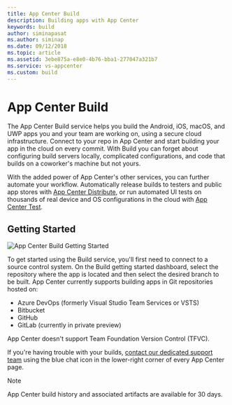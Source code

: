 ```yaml
---
title: App Center Build
description: Building apps with App Center
keywords: build
author: siminapasat
ms.author: siminap
ms.date: 09/12/2018
ms.topic: article
ms.assetid: 3ebe875a-e8e0-4b76-bba1-277047a321b7
ms.service: vs-appcenter
ms.custom: build
---
```


# App Center Build

The App Center Build service helps you build the Android, iOS, macOS, and UWP apps you and your team are working on, using a secure cloud infrastructure. Connect to your repo in App Center and start building your app in the cloud on every commit. With Build you can forget about configuring build servers locally, complicated configurations, and code that builds on a coworker's machine but not yours.

With the added power of App Center's other services, you can further automate your workflow. Automatically release builds to testers and public app stores with [App Center Distribute](~/distribution/index.md), or run automated UI tests on thousands of real device and OS configurations in the cloud with [App Center Test](~/test-cloud/index.md).

## Getting Started

![App Center Build Getting Started](~/build/images/build_getting-started-dashboard.jpg)

To get started using the Build service, you'll first need to connect to a source control system. On the Build getting started dashboard, select the repository where the app is located and then select the desired branch to be built. App Center currently supports building apps in Git repositories hosted on:

- Azure DevOps (formerly Visual Studio Team Services or VSTS)
- Bitbucket
- GitHub
- GitLab (currently in private preview)

App Center doesn't support Team Foundation Version Control (TFVC).

If you're having trouble with your builds, [contact our dedicated support team](https://intercom.help/appcenter/getting-started/getting-help-with-app-center) using the blue chat icon in the lower-right corner of every App Center page.


> [!NOTE]
> App Center build history and associated artifacts are available for 30 days. 
